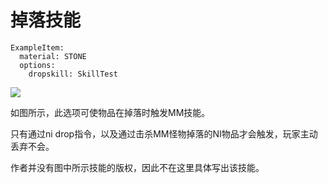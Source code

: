 # 掉落技能

```
ExampleItem:
  material: STONE
  options:
    dropskill: SkillTest
```

![](../../.gitbook/assets/掉落技能.gif)

如图所示，此选项可使物品在掉落时触发MM技能。

只有通过ni drop指令，以及通过击杀MM怪物掉落的NI物品才会触发，玩家主动丢弃不会。

作者并没有图中所示技能的版权，因此不在这里具体写出该技能。
